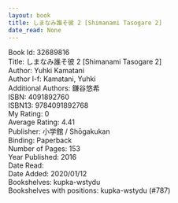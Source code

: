 ```yaml
---
layout: book
title: しまなみ誰そ彼 2 [Shimanami Tasogare 2]
date_read: None
---
```


Book Id: 32689816<br />
Title: しまなみ誰そ彼 2 [Shimanami Tasogare 2]<br />
Author: Yuhki Kamatani<br />
Author l-f: Kamatani, Yuhki<br />
Additional Authors: 鎌谷悠希<br />
ISBN: 4091892760<br />
ISBN13: 9784091892768<br />
My Rating: 0<br />
Average Rating: 4.41<br />
Publisher: 小学館 / Shōgakukan<br />
Binding: Paperback<br />
Number of Pages: 153<br />
Year Published: 2016<br />
Date Read: <br />
Date Added: 2020/01/12<br />
Bookshelves: kupka-wstydu<br />
Bookshelves with positions: kupka-wstydu (#787)<br />

